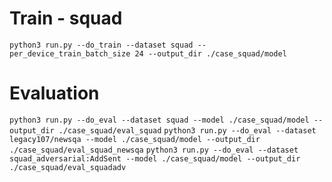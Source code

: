 # Train - squad

`python3 run.py --do_train --dataset squad --per_device_train_batch_size 24 --output_dir ./case_squad/model`


# Evaluation

`python3 run.py --do_eval --dataset squad --model ./case_squad/model --output_dir ./case_squad/eval_squad`
`python3 run.py --do_eval --dataset legacy107/newsqa --model ./case_squad/model --output_dir ./case_squad/eval_squad_newsqa`
`python3 run.py --do_eval --dataset squad_adversarial:AddSent --model ./case_squad/model --output_dir ./case_squad/eval_squadadv`
